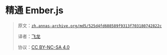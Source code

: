 # 精通 Ember.js

> 原文：[`zh.annas-archive.org/md5/525d4fd608589f9313f703180742822c`](https://zh.annas-archive.org/md5/525d4fd608589f9313f703180742822c)
> 
> 译者：[飞龙](https://github.com/wizardforcel)
> 
> 协议：[CC BY-NC-SA 4.0](http://creativecommons.org/licenses/by-nc-sa/4.0/)